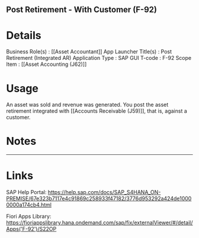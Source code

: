 
Post Retirement - With Customer (F-92)
---
# Details
Business Role(s)          :  [[Asset Accountant]]
App Launcher Title(s)     :  Post Retirement (Integrated AR)
Application Type          :  SAP GUI
T-code                    :  F-92
Scope Item                :  [[Asset Accounting (J62)]]

# Usage
An asset was sold and revenue was generated. You post the asset retirement integrated with [[Accounts Receivable (J59)]], that is, against a customer. 


# Notes




---
# Links

SAP Help Portal: https://help.sap.com/docs/SAP_S4HANA_ON-PREMISE/67e323b7117e4c91869c258933f47182/3776d953292a424de10000000a174cb4.html

Fiori Apps Library: https://fioriappslibrary.hana.ondemand.com/sap/fix/externalViewer/#/detail/Apps('F-92')/S22OP